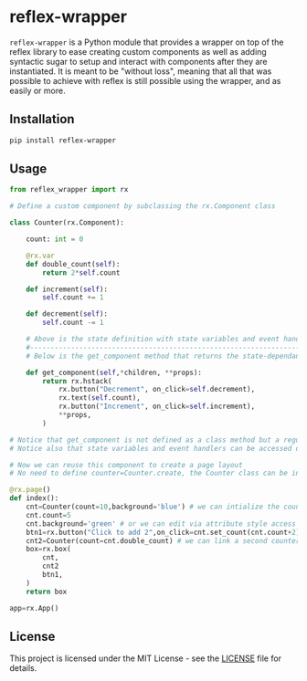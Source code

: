 # reflex-wrapper

`reflex-wrapper` is a Python module that provides a wrapper on top of the reflex library to ease creating custom components as well as adding syntactic sugar to setup and interact with components after they are instantiated. It is meant to be "without loss", meaning that all that was possible to achieve with reflex is still possible using the wrapper, and as easily or more.

## Installation

```bash
pip install reflex-wrapper
```

## Usage

```python
from reflex_wrapper import rx

# Define a custom component by subclassing the rx.Component class

class Counter(rx.Component):

    count: int = 0

    @rx.var
    def double_count(self):
        return 2*self.count

    def increment(self):
        self.count += 1

    def decrement(self):
        self.count -= 1

    # Above is the state definition with state variables and event handlers
    #----------------------------------------------------------------------
    # Below is the get_component method that returns the state-dependant layout of the component

    def get_component(self,*children, **props):
        return rx.hstack(
            rx.button("Decrement", on_click=self.decrement),
            rx.text(self.count),
            rx.button("Increment", on_click=self.increment),
            **props,
        )

# Notice that get_component is not defined as a class method but a regular instance method
# Notice also that state variables and event handlers can be accessed directly from self

# Now we can reuse this component to create a page layout
# No need to define counter=Counter.create, the Counter class can be instantiated directly

@rx.page()
def index():
    cnt=Counter(count=10,background='blue') # we can intialize the count state value directly from props
    cnt.count=5
    cnt.background='green' # or we can edit via attribute style access after instantiation
    btn1=rx.button("Click to add 2",on_click=cnt.set_count(cnt.count+2)) # we can use state setters like this
    cnt2=Counter(count=cnt.double_count) # we can link a second counter's state to the first's, thus synchronizing their states. Doing so will ignore the second counter's internal state
    box=rx.box(
        cnt,
        cnt2
        btn1,
    )
    return box

app=rx.App()
```

## License

This project is licensed under the MIT License - see the [LICENSE](LICENSE) file for details.